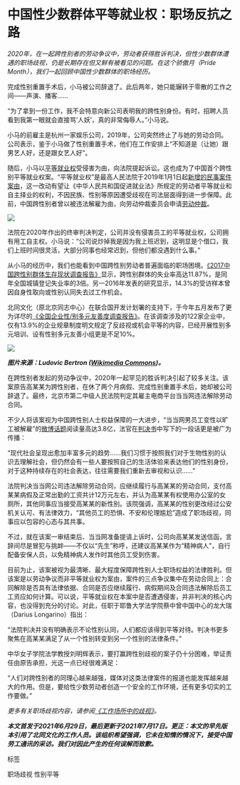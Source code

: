 # 中国性少数群体平等就业权：职场反抗之路

_2020年，在一起跨性别者的劳动争议中，劳动者获得胜诉判决，但性少数群体遭遇的职场歧视，仍是长期存在但又鲜有被看见的问题。在这个骄傲月（Pride Month），我们一起回顾中国性少数群体的职场经历。_

完成性别重置手术后，小马被公司辞退了。此后两年，她只能辗转于零散的工作之间——声演、播客……

“为了拿到一份工作，我不会特意向新公司表明我的跨性别身份。有时，招聘人员看到我第一眼就会直接骂‘人妖’，真的非常侮辱人。”小马说。

小马的前雇主是杭州一家娱乐公司，2019年，公司突然终止了与她的劳动合同。公司表示，鉴于小马做了性别重置手术，他们在工作安排上“不知道是（让她）跟男艺人好，还是跟女艺人好”。

随后，小马以[平等就业权](https://mp.weixin.qq.com/s/BL36ObrKq7-t6KXbVDwcIg)受侵害为由，向法院提起诉讼。这也成为了中国首个跨性别平等就业权案。“平等就业权”是最高人民法院于2019年1月1日起[新增的民事案件案由](http://www.law-lib.com/law/law_view.asp?id=637239)，这一改动有望让《中华人民共和国促进就业法》所规定的劳动者平等就业和自主择业的权利，不因民族、性别等原因遭受歧视在司法层面得到进一步保障。此前，中国跨性别者曾以被违法解雇为由，向劳动仲裁委员会申请[劳动仲裁](https://www.thepaper.cn/newsDetail_forward_1443974)。

![](/sites/default/files/%E6%BC%94%E7%A4%BA%E6%96%87%E7%A8%BF1.png)

法院在2020年作出的终审判决判定，公司并没有侵害员工的平等就业权，公司拥有用工自主权。小马说：“公司说炒掉我是因为我上班迟到，这明显是个借口，我们上班时间很灵活，大部分同事也经常迟到，但他们都没遇到什么事。”

从小马的经历中，我们也能看到中国跨性别劳动者普遍面临的职场困境。[《2017中国跨性别群体生存现状调查报告》](https://cnlgbtdata.com/files/uploads/2019/03/2017_%E4%B8%AD%E5%9B%BD%E8%B7%A8%E6%80%A7%E5%88%AB%E7%BE%A4%E4%BD%93%E7%94%9F%E5%AD%98%E7%8E%B0%E7%8A%B6%E8%B0%83%E7%A0%94%E6%8A%A5%E5%91%8A-%E5%8F%AF%E8%A7%86%E5%8C%96.pdf)显示，跨性别群体的失业率高达11.87%，是同年全国城镇登记失业率的3倍。另一2016年发表的研究显示，14.3%的受访样本曾因自身性取向或性别认同失去过工作机会。

北同文化（原北京同志中心）在联合国开发计划署的支持下，于今年五月发布了更为详尽的[《全国企业性/别多元友善度调查报告》](https://mp.weixin.qq.com/s/OUAh9cO-hnvm_hzxfxjjaA)。在该调查涉及的122家企业中，仅有13.9%的企业规章制度明文规定了反歧视或机会平等的内容，已经开展性别多元培训、设有性别多元友善小组更是不足10%。

![](/sites/default/files/1024px-Rainbow_flag_and_blue_skies.jpg)

_**图片来源：Ludovic Bertron ([Wikimedia Commons](https://commons.wikimedia.org/wiki/File:Rainbow_flag_and_blue_skies.jpg))。**_

在跨性别者发起的劳动争议中，2020年一起罕见的胜诉判决引起了较多关注。该案原告高某某为跨性别者，在休了两个月病假、完成性别重置手术后，她却被公司辞退了。最终，北京市第二中级人民法院判定其雇主电商平台当当网违法解除劳动合同。

不少人将该案视为中国跨性别人士权益保障的一大进步，“当当网男员工变性以旷工被解雇”的[微博话题](https://s.weibo.com/weibo?q=%23%E5%BD%93%E5%BD%93%E7%BD%91%E7%94%B7%E5%91%98%E5%B7%A5%E5%8F%98%E6%80%A7%E4%BB%A5%E6%97%B7%E5%B7%A5%E8%A2%AB%E8%A7%A3%E9%9B%87%23&from=default)阅读量高达3.8亿，法官在[判决书](https://zh.wikisource.org/wiki/%E5%8C%97%E4%BA%AC%E5%B8%82%E7%AC%AC%E4%BA%8C%E4%B8%AD%E7%BA%A7%E4%BA%BA%E6%B0%91%E6%B3%95%E9%99%A2%EF%BC%882019%EF%BC%89%E4%BA%AC02%E6%B0%91%E7%BB%8811084%E5%8F%B7%E6%B0%91%E4%BA%8B%E5%88%A4%E5%86%B3%E4%B9%A6)中写下的一段话更是被广为传播：

“现代社会呈现出愈加丰富多元的趋势……我们习惯于按照我们对于生物性别的认识去理解社会，但仍然会有一些人要按照自己的生活体验来表达他们的性别身份，对于这种持续存在的社会表达，往往需要我们重新去审视和认识……”

法院判决当当网公司违法解除劳动合同，应继续履行与高某某的劳动合同，支付高某某病假及正常出勤的工资共计12万元左右，并认为高某某有权使用办公室的女厕所，其他同事应当接受高某某的新性别。该院强调，高某某的性别更改经过公安机关认可、有法律效力，“其他员工的恐惧、不安和伦理尴尬”造成了职场歧视，同事应以包容的心态与其共事。

不过，就在该案一审结束后、当当网准备提请上诉时，公司向高某某发送信函，言辞间尽是冒犯与挑衅——不仅以“先生”称呼，还建议高某某作为“精神病人”，自行配备安保人员，以免精神病人发作时其他员工受到伤害。

目前为止，该案被视为最清晰、最大程度保障跨性别人士职场权益的法律胜利。但该案是以劳动争议而非平等就业权为案由，案件的三点争议集中在劳动合同上：合同解除是否具有法律依据、合同是否应继续履行、病假期间及合同违法解除后员工工资应如何计算。可以说，平等就业权在本案中是否遭遇侵害，并非判决的核心内容，也没得到充分的讨论。对此，任职于耶鲁大学法学院蔡中曾中国中心的龙大瑞（Darius Longarino）指出：

“法院判决并没有明确表示不论性别认同，人们都应该得到平等对待。判决书更多聚焦在高某某满足了从一个性别转变到另一个性别的法律条件。”

中华女子学院法学教授刘明辉表示，要打赢跨性别歧视的案子仍十分困难，举证责任由原告承担，光这一点已经很难满足：

“人们对跨性别者的同理心越来越强，媒体对这类法律案件的报道也能发挥越来越大的作用。但是，要给性少数劳动者创造一个安全的工作环境，还有更多切实的工作要做。”

_更多有关职场歧视内容，请参阅[《工作场所中的歧视》](https://clb.org.hk/zh-hans/content/%E5%B7%A5%E4%BD%9C%E5%9C%BA%E6%89%80%E4%B8%AD%E7%9A%84%E6%AD%A7%E8%A7%86)。_

**_本文首发于2021年6月29日，最后更新于2021年7月17日。更正：本文的早先版本引用了北同文化的工作人员。该组织希望强调，它未在知情的情况下，接受中国劳工通讯的采访。我们对因此产生的任何误解而致歉。_**

标签

职场歧视
性别平等
